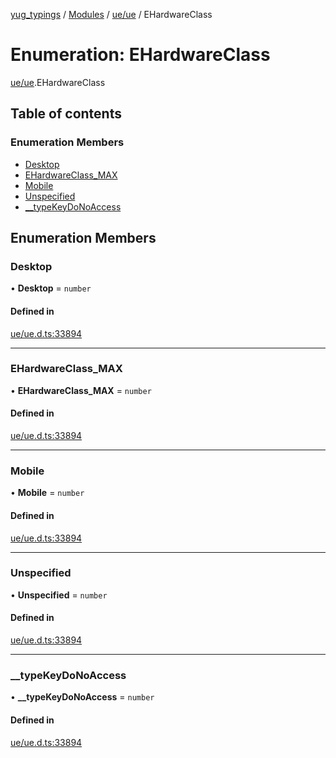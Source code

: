 [yug_typings](../README.md) / [Modules](../modules.md) / [ue/ue](../modules/ue_ue.md) / EHardwareClass

# Enumeration: EHardwareClass

[ue/ue](../modules/ue_ue.md).EHardwareClass

## Table of contents

### Enumeration Members

- [Desktop](ue_ue.EHardwareClass.md#desktop)
- [EHardwareClass\_MAX](ue_ue.EHardwareClass.md#ehardwareclass_max)
- [Mobile](ue_ue.EHardwareClass.md#mobile)
- [Unspecified](ue_ue.EHardwareClass.md#unspecified)
- [\_\_typeKeyDoNoAccess](ue_ue.EHardwareClass.md#__typekeydonoaccess)

## Enumeration Members

### Desktop

• **Desktop** = `number`

#### Defined in

[ue/ue.d.ts:33894](https://github.com/YugMetaverse/yug_typings/blob/25cad34/ue/ue.d.ts#L33894)

___

### EHardwareClass\_MAX

• **EHardwareClass\_MAX** = `number`

#### Defined in

[ue/ue.d.ts:33894](https://github.com/YugMetaverse/yug_typings/blob/25cad34/ue/ue.d.ts#L33894)

___

### Mobile

• **Mobile** = `number`

#### Defined in

[ue/ue.d.ts:33894](https://github.com/YugMetaverse/yug_typings/blob/25cad34/ue/ue.d.ts#L33894)

___

### Unspecified

• **Unspecified** = `number`

#### Defined in

[ue/ue.d.ts:33894](https://github.com/YugMetaverse/yug_typings/blob/25cad34/ue/ue.d.ts#L33894)

___

### \_\_typeKeyDoNoAccess

• **\_\_typeKeyDoNoAccess** = `number`

#### Defined in

[ue/ue.d.ts:33894](https://github.com/YugMetaverse/yug_typings/blob/25cad34/ue/ue.d.ts#L33894)
